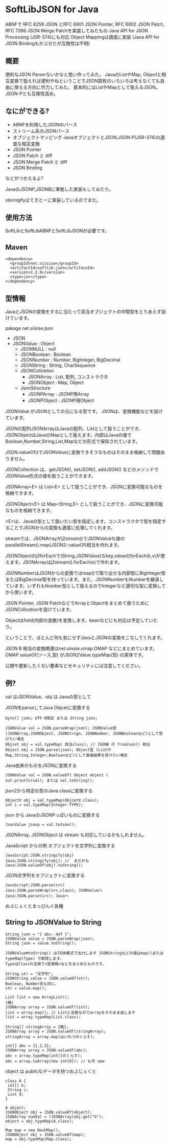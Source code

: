 # SoftLibJSON for Java

ABNFで RFC 8259 JSON とRFC 6901 JSON Pointer, RFC 6902 JSON Patch, RFC 7396 JSON Merge Patchを実装してみたもの
Java API for JSON Processing (JSR-374)にも対応
Object Mappingは適度に実装 (Java API for JSON Bindingもかぶせたが互換性は不明)

## 概要

便利なJSON Parserないかなと思い作ってみた。
JavaのListやMap, Objectと相互変換で扱えれば便利やねということでJSON固有のいろいろは考えなくても自由に使える方向に尽力してみた。
基本的にはListやMapとして扱えるJSON。JSON-Pとも互換性高め。

## なにができる?

- ABNFを利用したJSONのパース
- ストリーム系のJSONパース
- オブジェクトマッピング JavaオブジェクトとJSON,JSON P(JSR-374)の適度な相互変換
- JSON Pointer
- JSON Patch と diff
- JSON Merge Patch と diff
- JSON Binding

などがつかえるよ?

JavaのJSONP,JSONBに準拠した実装もしてみたり。

storingifyはてきとーに実装しているのでまだ。

## 使用方法

SoftLibとSoftLibABNFとSoftLibJSONが必要です。

## Maven
~~~
<dependency>
  <groupId>net.siisise</groupId>
  <artifactId>softlib-json</artifaceId>
  <version>1.2.0</version>
  <type>jar</type>
</dependency>
~~~
## 型情報

JavaとJSONの変換をするに当たって該当オブジェクトの中間型をとりあえず設けています。

pakage net.siisise.json

- JSON
- JSONValue : Object
    - JSONNULL : null
    - JSONBoolean : Boolean
    - JSONNumber : Number, BigInteger, BigDecimal
    - JSONString : String, CharSequence
    - JSONCollcetion
        - JSONArray : List, 配列, コンストラクタ
        - JSONObject : Map, Object
    - JsonStructure
        - JSONPArray : JSONP用Array
        - JSONPObject : JSONP用Object

JSONValue がJSONとしての元になる型です。
JSONは、変換機能などを設けています。


JSONの配列JSONArrayはJavaの配列、Listとして扱うことができ、JSONObjectはJavaのMapとして扱えます。内部はJavaの値でBoolean,Number,String,List,Mapなどの形式で保存されています。

JSON.valueOf()でJSONValueに変換できそうなものはそのまま格納して問題ありません。

JSONCollection は、getJSON(), setJSON(), addJSON() などのメソッドでJSONValue形式の値を扱うことができます。

JSONArray&lt;E&gt; は List&lt;E&gt; として扱うことができ、JSONに変換可能なものを格納できます。

JSONObject&lt;E&gt; は Map&lt;String,E&gt; として扱うことができ、JSONに変換可能なものを格納できます。

&lt;E&gt;は、Javaの型として扱いたい型を指定します。コンストラクタで型を指定することでJSONからの変換も適度に処理してくれます。

streamでは、JSONArrayがj2stream()でJSONValueな値のparallelStream().map(JSON2::valueOf)相当を作れます。

JSONObjectのj2forEachで(String,JSONValue)なkey,valueのforEach(k,v)が使えます。JSONArrayはj2stream().forEach(e)で作れます。

JSONNumberはJSONからの変換ではmap()で取り出せる内部型にBigInteger型またはBigDecimal型を持っています。また、JSONNumberもNumberを継承しています。いずれもNumber型として扱えるのでIntegerなど適切な型に変換してから使います。

JSON Pointer, JSON PatchなどでArrayとObjectをまとめて扱うためにJSONCollcetionを設けています。

Objectはfield(内部の変数)を変換します。beanなどにも対応は予定していたり。

ということで、ほとんど何も気にせずJavaとJSONの変換をこなしてくれます。

JSON B 相当の変換関連はnet.siissie.omap.OMAP などにまとめています。
OMAP.valueOf(ソース,型) がJSON2Value.typeMap(型) の実体です。

公開や更新したくない要素などセキュリティには注意してください。

## 例?

val はJSONValue、obj は Javaの型として

JSONをparseしてJava Objcetに変換する

    byte[] json; UTF-8限定 または String json;

    JSONValue val = JSON.parseWrap(json); JSONValue型 (JSONArray,JSONObject, JSONStrign, JSONNumber, JSONBooleanなど)として受けたい場合
    Objcet obj = val.typeMap( 該当class); // JSONB の fromJson() 相当
    Object obj = JSON.parse(json); Object型 (ListやMap,String,Integer,Booleanなど)として直接結果を受けたい場合

Java由来のものをJSONに変換する

    JSONValue val = JSON.valueOf( Object object )
    out.println(val); または val.toString();

json2から特定の型のJava classに変換する

    ObjectX obj = val.typeMap(ObjcetX.class);
    int i = val.typeMap(Integer.TYPE);

json から JavaのJSONPっぽいものに変換する

    JsonValue jsonp = val.toJson();

JSONArray, JSONObject は stream も対応しているかもしれません。

JavaScript からの例
オブジェクトを文字列に変換する

    JavaScript:JSON.stringify(obj)
    Java;JSON.stringify(obj); //  まだかも
    Java:JSON.valueOf(obj).toString();

JSON文字列をオブジェクトに変換する

    JavaScript:JSON.parse(src)
    Java:JSON.parseWrap(src,class); JSONValueへ
    Java:JSON.parse(src); Javaへ  
    
おぶじぇくとまっぴんぐ各種

## String to JSONValue to String

    String json = "{ abc: def }";
    JSONValue value = JSON.parseWrap(json);
    String json = value.toString();
    
    JSONValue#toString() はJSON書式で出力します JSONStringなどの値はmap()またはtypeMap(Type) で取得します。
    TypeはClassの互換で<型情報>などをまとめたものです。

    String str = "文字列";
    JSONString value = JSON.valueOf(str);
    Boolean, Number系も同じ。
    str = value.map();

    List list = new ArrayList();
    (略)
    JSONArray array = JSON.valueOf(list);
    list = array.map(); // Listと互換なのでarrayをそのまま返します
    list = array.typeMap(List.class);

    String[] stringArray = {略};
    JSONArray array = JSON.valueOf(stringArray);
    stringArray = array.map(はいれつのくらす);

    int[] abc = {1,2,3};
    JSONArray array = JSON.valueOf(abc);
    abc = array.typeMap(int[]のくらす);
    abc = array.toArray(new int[0]); // も可 new

object は publicなデータを持つおぶじぇくと

    class A {
     int[] b;
     String c;
     List d;
    }

    A object;
    JSONObject obj = JSON.valueOf(object);
    JSONArray numVal = (JSONArray)obj.get("b");
    object = obj.typeMap(A.class);

    Map map = new HashMap();
    JSONObject obj = JSON.valueOf(map);
    map = obj.typeMap(Map.class);
